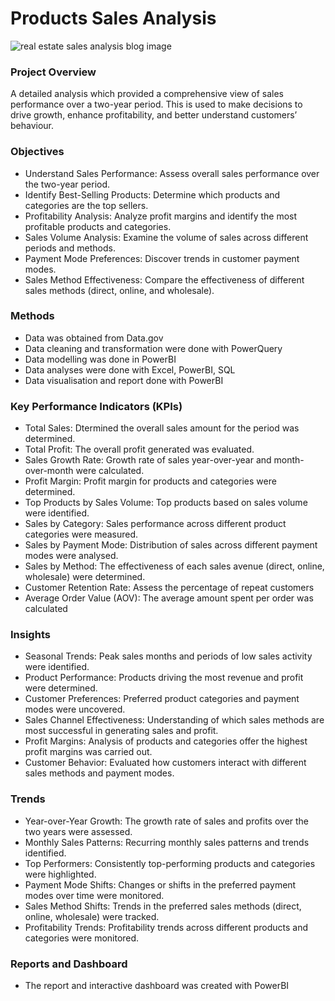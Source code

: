 # Products Sales Analysis

![real estate sales analysis blog image](https://github.com/user-attachments/assets/2d2a2af8-ca7c-49cd-9c86-6429ef4f1701)

### Project Overview
A detailed analysis which provided a comprehensive view of sales performance over a two-year period. This is used to make decisions to drive growth, enhance profitability, and better understand customers’ behaviour.

### Objectives
- Understand Sales Performance: Assess overall sales performance over the two-year period.
- Identify Best-Selling Products: Determine which products and categories are the top sellers.
- Profitability Analysis: Analyze profit margins and identify the most profitable products and categories.
- Sales Volume Analysis: Examine the volume of sales across different periods and methods.
- Payment Mode Preferences: Discover trends in customer payment modes.
- Sales Method Effectiveness: Compare the effectiveness of different sales methods (direct, online, and wholesale).

### Methods
-	Data was obtained from Data.gov
-	Data cleaning and transformation were  done with PowerQuery
-	Data modelling was done in PowerBI
-	Data analyses were done with Excel,  PowerBI, SQL
-	Data visualisation and report done with PowerBI

### Key Performance Indicators (KPIs)
- Total Sales: Dtermined the overall sales amount for the period was determined.
- Total Profit: The overall profit generated was evaluated.
- Sales Growth Rate: Growth rate of sales year-over-year and month-over-month were calculated.
- Profit Margin: Profit margin for products and categories were determined.
- Top Products by Sales Volume: Top products based on sales volume were identified.
- Sales by Category: Sales performance across different product categories were measured.
- Sales by Payment Mode: Distribution of sales across different payment modes were analysed.
- Sales by Method: The effectiveness of each sales avenue (direct, online, wholesale) were determined.
- Customer Retention Rate: Assess the percentage of repeat customers
- Average Order Value (AOV): The average amount spent per order was calculated

### Insights
- Seasonal Trends: Peak sales months and periods of low sales activity were identified.
- Product Performance: Products driving the most revenue and profit were determined.
- Customer Preferences: Preferred product categories and payment modes were uncovered.
- Sales Channel Effectiveness: Understanding of which sales methods are most successful in generating sales and profit.
- Profit Margins: Analysis of products and categories offer the highest profit margins was carried out.
- Customer Behavior: Evaluated how customers interact with different sales methods and payment modes.

### Trends
- Year-over-Year Growth: The growth rate of sales and profits over the two years were assessed.
- Monthly Sales Patterns: Recurring monthly sales patterns and trends identified.
- Top Performers: Consistently top-performing products and categories were highlighted.
- Payment Mode Shifts: Changes or shifts in the preferred payment modes over time were monitored.
- Sales Method Shifts: Trends in the preferred sales methods (direct, online, wholesale) were tracked.
- Profitability Trends: Profitability trends across different products and categories were monitored.

### Reports and Dashboard
- The report and interactive dashboard was created with PowerBI




